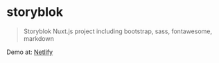 # storyblok

> Storyblok Nuxt.js project including bootstrap, sass, fontawesome, markdown

Demo at: [Netlify](https://sblok.netlify.com/blog)


